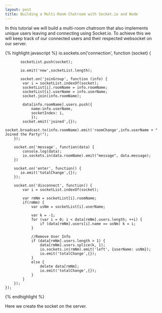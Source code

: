 ```yaml
---
layout: post
title: Building a Multi-Room Chatroom with Socket.io and Node
---
```


In this tutorial we will build a multi-room chatroom that also implements unique users leaving and connecting using Socket.io. To achieve this we will keep track of our connected users and their respected websocket on our server.
          
{% highlight javascript %}
           io.sockets.on('connection', function (socket) {

           socketList.push(socket);

           io.emit('new',socketList.length);

           socket.on('joinGroup', function (info) {
            var i = socketList.indexOf(socket);
            socketList[i].roomName = info.roomName;
            socketList[i].userName = info.userName;
            socket.join(info.roomName);

            data[info.roomName].users.push({
                name:info.userName,
                socketIndex: i,
                });
            socket.emit('joined',{});
            socket.broadcast.to(info.roomName).emit('roomChange',info.userName + " Joined the Party!");
        });

        socket.on('message', function(data) {
            console.log(data);
            io.sockets.in(data.roomName).emit("message", data.message);
        })

        socket.on('enter', function() {
           io.emit('totalChange',{});
        });

        socket.on('disconnect', function() {
            var i = socketList.indexOf(socket);

            var rmNm = socketList[i].roomName;
            if(rmNm) {
                var usNm = socketList[i].userName;

                var k = -1;
                for (var i = 0; i < data[rmNm].users.length; ++i) {
                    if (data[rmNm].users[i].name == usNm) k = i;
                }

                //Remove User Info
                if (data[rmNm].users.length > 1) {
                    data[rmNm].users.splice(k, 1);
                    io.sockets.in(rmNm).emit('left', {userName: usNm});
                    io.emit('totalChange',{});
                }
                else {
                    delete data[rmNm];
                    io.emit('totalChange',{});
                }
            }
        });
    });
{% endhighlight %}

Here we create the socket on the server.
